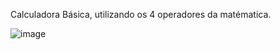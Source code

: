 Calculadora Básica, utilizando os 4 operadores da matématica.

![image](https://user-images.githubusercontent.com/102074143/179772048-8bd98c6f-1f5a-42d8-a0d1-8fcfc580e6eb.png)



